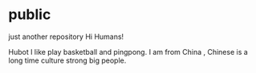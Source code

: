 # public
just  another repository
Hi Humans!

Hubot I like play basketball and pingpong.
I am from China , Chinese is a long time culture strong big people.
